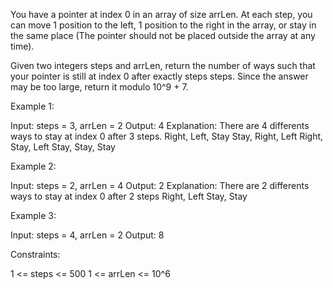 You have a pointer at index 0 in an array of size arrLen. At each step, you
can move 1 position to the left, 1 position to the right in the array, or
stay in the same place (The pointer should not be placed outside the array at
any time).

Given two integers steps and arrLen, return the number of ways such that your
pointer is still at index 0 after exactly steps steps. Since the answer may
be too large, return it modulo 10^9 + 7.


Example 1:


Input: steps = 3, arrLen = 2
Output: 4
Explanation: There are 4 differents ways to stay at index 0 after 3 steps.
Right, Left, Stay
Stay, Right, Left
Right, Stay, Left
Stay, Stay, Stay


Example 2:


Input: steps = 2, arrLen = 4
Output: 2
Explanation: There are 2 differents ways to stay at index 0 after 2 steps
Right, Left
Stay, Stay


Example 3:


Input: steps = 4, arrLen = 2
Output: 8



Constraints:


1 <= steps <= 500
1 <= arrLen <= 10^6




